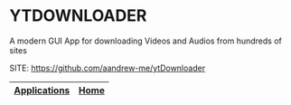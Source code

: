 # YTDOWNLOADER
 
 A modern GUI App for downloading Videos and Audios from  hundreds of sites
 
 SITE: https://github.com/aandrew-me/ytDownloader

 | [Applications](https://portable-linux-apps.github.io/apps.html) | [Home](https://portable-linux-apps.github.io)
 | --- | --- |
